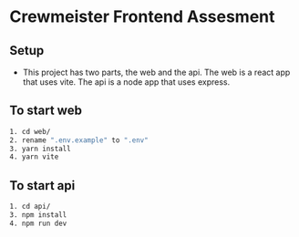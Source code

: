 # Crewmeister Frontend Assesment

## Setup

- This project has two parts, the web and the api. The web is a react app that uses vite. The api is a node app that uses express.

## To start web

```bash
1. cd web/
2. rename ".env.example" to ".env"
3. yarn install
4. yarn vite
```

## To start api

```bash
1. cd api/
3. npm install
4. npm run dev
```
